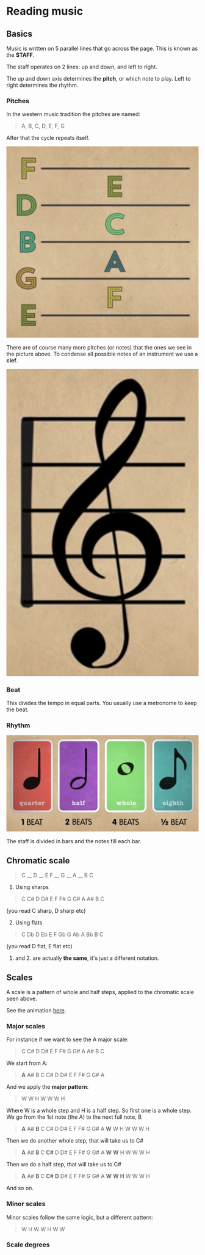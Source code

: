 # Reading music

## Basics

Music is written on 5 parallel lines that go across the page. This is known as the **STAFF**.

The staff operates on 2 lines: up and down, and left to right.

The up and down axis determines the **pitch**, or which note to play.
Left to right determines the rhythm.

### Pitches

In the western music tradition the pitches are named:

> A, B, C, D, E, F, G

After that the cycle repeats itself.

![staff notes](images/staff-notes.png)

There are of course many more pitches (or notes) that the ones we see in the picture above.
To condense all possible notes of an instrument we use a **clef**.

![clef](images/clef.png)

### Beat

This divides the tempo in equal parts. You usually use a metronome to keep the beat.

### Rhythm

![notes](images/notes.png)

The staff is divided in bars and the notes fill each bar.

## Chromatic scale

> C \_\_ D \_\_ E F \_\_ G \_\_ A \_\_ B C

1. Using sharps

> C C# D D# E F F# G G# A A# B C

(you read C sharp, D sharp etc)

2. Using flats

> C Db D Eb E F Gb G Ab A Bb B C

(you read D flat, E flat etc)

1. and 2. are actually **the same**, it's just a different notation.

## Scales

A scale is a pattern of whole and half steps, applied to the chromatic scale seen above.

See the animation [here](https://youtu.be/kvGYl8SQBJ0?t=234).

### Major scales

For instance if we want to see the A major scale:

> C C# D D# E F F# G G# A A# B C

We start from A:

> **A** A# B C C# D D# E F F# G G# A

And we apply the **major pattern**:

> W W H W W W H

Where W is a whole step and H is a half step.
So first one is a whole step. We go from the 1st note (the A) to the next full note, B

> **A** A# **B** C C# D D# E F F# G G# A
> **W** W H W W W H

Then we do another whole step, that will take us to C#

> **A** A# **B** C **C#** D D# E F F# G G# A
> **W** **W** H W W W H

Then we do a half step, that will take us to C#

> **A** A# **B** C **C#** **D** D# E F F# G G# A
> **W** **W** **H** W W W H

And so on.

### Minor scales

Minor scales follow the same logic, but a different pattern:

> W H W W H W W

### Scale degrees
